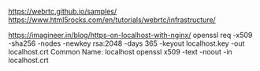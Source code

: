 https://webrtc.github.io/samples/
https://www.html5rocks.com/en/tutorials/webrtc/infrastructure/

https://imagineer.in/blog/https-on-localhost-with-nginx/
openssl req -x509 -sha256 -nodes -newkey rsa:2048 -days 365 -keyout localhost.key -out localhost.crt
Common Name: localhost
openssl x509 -text -noout -in localhost.crt
